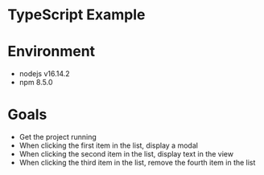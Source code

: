 # TypeScript Example

# Environment
- nodejs v16.14.2
- npm 8.5.0

# Goals

- Get the project running
- When clicking the first item in the list, display a modal
- When clicking the second item in the list, display text in the view
- When clicking the third item in the list, remove the fourth item in the list

